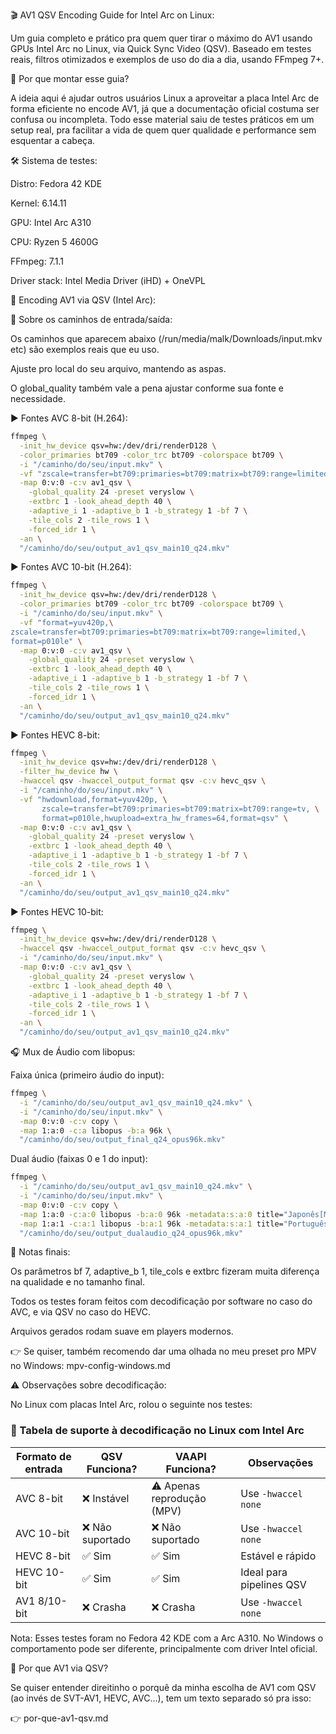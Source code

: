 🎬 AV1 QSV Encoding Guide for Intel Arc on Linux:

Um guia completo e prático pra quem quer tirar o máximo do AV1 usando GPUs Intel Arc no Linux, via Quick Sync Video (QSV). Baseado em testes reais, filtros otimizados e exemplos de uso do dia a dia, usando FFmpeg 7+.

🧠 Por que montar esse guia?

A ideia aqui é ajudar outros usuários Linux a aproveitar a placa Intel Arc de forma eficiente no encode AV1, já que a documentação oficial costuma ser confusa ou incompleta. Todo esse material saiu de testes práticos em um setup real, pra facilitar a vida de quem quer qualidade e performance sem esquentar a cabeça.

🛠️ Sistema de testes:

Distro: Fedora 42 KDE

Kernel: 6.14.11

GPU: Intel Arc A310

CPU: Ryzen 5 4600G

FFmpeg: 7.1.1

Driver stack: Intel Media Driver (iHD) + OneVPL


🎥 Encoding AV1 via QSV (Intel Arc):

📝 Sobre os caminhos de entrada/saída:

Os caminhos que aparecem abaixo (/run/media/malk/Downloads/input.mkv etc) são exemplos reais que eu uso.

Ajuste pro local do seu arquivo, mantendo as aspas.

O global_quality também vale a pena ajustar conforme sua fonte e necessidade.

▶️ Fontes AVC 8-bit (H.264):
```bash
ffmpeg \
  -init_hw_device qsv=hw:/dev/dri/renderD128 \
  -color_primaries bt709 -color_trc bt709 -colorspace bt709 \
  -i "/caminho/do/seu/input.mkv" \
  -vf "zscale=transfer=bt709:primaries=bt709:matrix=bt709:range=limited,format=p010le" \
  -map 0:v:0 -c:v av1_qsv \
    -global_quality 24 -preset veryslow \
    -extbrc 1 -look_ahead_depth 40 \
    -adaptive_i 1 -adaptive_b 1 -b_strategy 1 -bf 7 \
    -tile_cols 2 -tile_rows 1 \
    -forced_idr 1 \
  -an \
  "/caminho/do/seu/output_av1_qsv_main10_q24.mkv"
```

▶️ Fontes AVC 10-bit (H.264):
```bash
ffmpeg \
  -init_hw_device qsv=hw:/dev/dri/renderD128 \
  -color_primaries bt709 -color_trc bt709 -colorspace bt709 \
  -i "/caminho/do/seu/input.mkv" \
  -vf "format=yuv420p,\
zscale=transfer=bt709:primaries=bt709:matrix=bt709:range=limited,\
format=p010le" \
  -map 0:v:0 -c:v av1_qsv \
    -global_quality 24 -preset veryslow \
    -extbrc 1 -look_ahead_depth 40 \
    -adaptive_i 1 -adaptive_b 1 -b_strategy 1 -bf 7 \
    -tile_cols 2 -tile_rows 1 \
    -forced_idr 1 \
  -an \
  "/caminho/do/seu/output_av1_qsv_main10_q24.mkv"
```

▶️ Fontes HEVC 8-bit:
```bash
ffmpeg \
  -init_hw_device qsv=hw:/dev/dri/renderD128 \
  -filter_hw_device hw \
  -hwaccel qsv -hwaccel_output_format qsv -c:v hevc_qsv \
  -i "/caminho/do/seu/input.mkv" \
  -vf "hwdownload,format=yuv420p, \
       zscale=transfer=bt709:primaries=bt709:matrix=bt709:range=tv, \
       format=p010le,hwupload=extra_hw_frames=64,format=qsv" \
  -map 0:v:0 -c:v av1_qsv \
    -global_quality 24 -preset veryslow \
    -extbrc 1 -look_ahead_depth 40 \
    -adaptive_i 1 -adaptive_b 1 -b_strategy 1 -bf 7 \
    -tile_cols 2 -tile_rows 1 \
    -forced_idr 1 \
  -an \
  "/caminho/do/seu/output_av1_qsv_main10_q24.mkv"
```

▶️ Fontes HEVC 10-bit:
```bash
ffmpeg \
  -init_hw_device qsv=hw:/dev/dri/renderD128 \
  -hwaccel qsv -hwaccel_output_format qsv -c:v hevc_qsv \
  -i "/caminho/do/seu/input.mkv" \
  -map 0:v:0 -c:v av1_qsv \
    -global_quality 24 -preset veryslow \
    -extbrc 1 -look_ahead_depth 40 \
    -adaptive_i 1 -adaptive_b 1 -b_strategy 1 -bf 7 \
    -tile_cols 2 -tile_rows 1 \
    -forced_idr 1 \
  -an \
  "/caminho/do/seu/output_av1_qsv_main10_q24.mkv"
```

🎧 Mux de Áudio com libopus:

Faixa única (primeiro áudio do input):
```bash
ffmpeg \
  -i "/caminho/do/seu/output_av1_qsv_main10_q24.mkv" \
  -i "/caminho/do/seu/input.mkv" \
  -map 0:v:0 -c:v copy \
  -map 1:a:0 -c:a libopus -b:a 96k \
  "/caminho/do/seu/output_final_q24_opus96k.mkv"
```

Dual áudio (faixas 0 e 1 do input):
```bash
ffmpeg \
  -i "/caminho/do/seu/output_av1_qsv_main10_q24.mkv" \
  -i "/caminho/do/seu/input.mkv" \
  -map 0:v:0 -c:v copy \
  -map 1:a:0 -c:a:0 libopus -b:a:0 96k -metadata:s:a:0 title="Japonês[Malk]" \
  -map 1:a:1 -c:a:1 libopus -b:a:1 96k -metadata:s:a:1 title="Português[Malk]" \
  "/caminho/do/seu/output_dualaudio_q24_opus96k.mkv"
```

🧠 Notas finais:

Os parâmetros bf 7, adaptive_b 1, tile_cols e extbrc fizeram muita diferença na qualidade e no tamanho final.

Todos os testes foram feitos com decodificação por software no caso do AVC, e via QSV no caso do HEVC.

Arquivos gerados rodam suave em players modernos.

👉 Se quiser, também recomendo dar uma olhada no meu preset pro MPV no Windows:
mpv-config-windows.md


⚠️ Observações sobre decodificação:

No Linux com placas Intel Arc, rolou o seguinte nos testes:

### 🧩 Tabela de suporte à decodificação no Linux com Intel Arc

| Formato de entrada | QSV Funciona? | VAAPI Funciona? | Observações |
|--------------------|---------------|------------------|-------------|
| AVC 8-bit          | ❌ Instável   | ⚠️ Apenas reprodução (MPV) | Use `-hwaccel none` |
| AVC 10-bit         | ❌ Não suportado | ❌ Não suportado | Use `-hwaccel none` |
| HEVC 8-bit         | ✅ Sim        | ✅ Sim           | Estável e rápido |
| HEVC 10-bit        | ✅ Sim        | ✅ Sim           | Ideal para pipelines QSV |
| AV1 8/10-bit       | ❌ Crasha    | ❌ Crasha        | Use `-hwaccel none` |

Nota: Esses testes foram no Fedora 42 KDE com a Arc A310. No Windows o comportamento pode ser diferente, principalmente com driver Intel oficial.

🤔 Por que AV1 via QSV?

Se quiser entender direitinho o porquê da minha escolha de AV1 com QSV (ao invés de SVT-AV1, HEVC, AVC…), tem um texto separado só pra isso:

👉 por-que-av1-qsv.md






